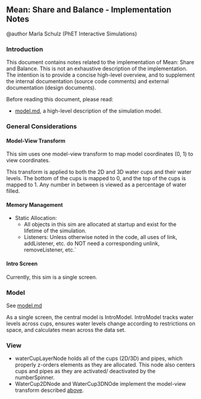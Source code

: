 ## Mean: Share and Balance - Implementation Notes
@author Marla Schulz (PhET Interactive Simulations)

### Introduction

This document contains notes related to the implementation of Mean: Share and Balance. This is not an exhaustive description of the implementation. The intention is to provide a concise high-level overview, and to supplement the internal documentation (source code comments) and external documentation (design documents).

Before reading this document, please read:

- [model.md](https://github.com/phetsims/mean-share-and-balance/blob/master/doc/model.md), a high-level description of the simulation model.

### General Considerations

#### Model-View Transform
This sim uses one model-view transform to map model coordinates (0, 1) to view coordinates.

This transform is applied to both the 2D and 3D water cups and their water levels. The bottom of the cups is mapped to 0, and the top of the cups is mapped to 1. Any number in between is viewed as a percentage of water filled. 

#### Memory Management
- Static Allocation:
  - All objects in this sim are allocated at startup and exist for the lifetime of the simulation. 
  - Listeners: Unless otherwise noted in the code, all uses of link, addListener, etc. do NOT need a corresponding unlink, removeListener, etc.`

#### Intro Screen

Currently, this sim is a single screen.

### Model

See [model.md](https://github.com/phetsims/mean-share-and-balance/blob/master/doc/model.md)

As a single screen, the central model is IntroModel. IntroModel tracks water levels across cups, ensures water levels change according to restrictions on space, and calculates mean across the data set.

### View
- waterCupLayerNode holds all of the cups (2D/3D) and pipes, which properly z-orders elements as they are allocated. This node also centers cups and pipes as they are activated/ deactivated by the numberSpinner.
- WaterCup2DNode and WaterCup3DNOde implement the model-view transform described [above](#model-view-transform).
